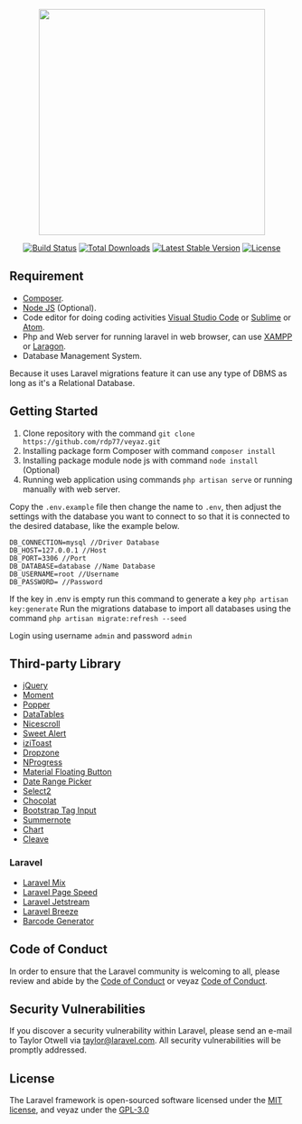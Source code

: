 <p align="center"><a href="https://laravel.com" target="_blank"><img src="https://raw.githubusercontent.com/laravel/art/master/logo-lockup/5%20SVG/2%20CMYK/1%20Full%20Color/laravel-logolockup-cmyk-red.svg" width="400"></a></p>

<p align="center">
<a href="https://travis-ci.org/laravel/framework"><img src="https://travis-ci.org/laravel/framework.svg" alt="Build Status"></a>
<a href="https://packagist.org/packages/laravel/framework"><img src="https://img.shields.io/packagist/dt/laravel/framework" alt="Total Downloads"></a>
<a href="https://packagist.org/packages/laravel/framework"><img src="https://img.shields.io/packagist/v/laravel/framework" alt="Latest Stable Version"></a>
<a href="https://packagist.org/packages/laravel/framework"><img src="https://img.shields.io/packagist/l/laravel/framework" alt="License"></a>
</p>

## Requirement

- [Composer](https://getcomposer.org/).
- [Node JS](https://nodejs.org/en/) (Optional).
- Code editor for doing coding activities [Visual Studio Code](https://code.visualstudio.com/) or [Sublime](https://www.sublimetext.com/) or [Atom](https://atom.io/).
- Php and Web server for running laravel in web browser, can use [XAMPP](https://www.apachefriends.org/) or [Laragon](https://laragon.org/).
- Database Management System.

Because it uses Laravel migrations feature it can use any type of DBMS as long as it's a Relational Database.

## Getting Started

1. Clone repository with the command `git clone https://github.com/rdp77/veyaz.git`
2. Installing package form Composer with command `composer install`
3. Installing package module node js with command `node install` (Optional)
4. Running web application using commands `php artisan serve` or running manually with web server.

Copy the `.env.example` file then change the name to `.env`, then adjust the settings with the database you want to connect to so that it is connected to the desired database, like the example below.

```
DB_CONNECTION=mysql //Driver Database
DB_HOST=127.0.0.1 //Host
DB_PORT=3306 //Port
DB_DATABASE=database //Name Database
DB_USERNAME=root //Username
DB_PASSWORD= //Password
```
If the key in .env is empty run this command to generate a key `php artisan key:generate` Run the migrations database to import all databases using the command `php artisan migrate:refresh --seed`

Login using username `admin` and password `admin`

## Third-party Library
- [jQuery](https://github.com/jquery/jquery)
- [Moment](https://github.com/moment/moment/)
- [Popper](https://github.com/popperjs/popper-core)
- [DataTables](https://github.com/DataTables/DataTables)
- [Nicescroll](https://github.com/inuyaksa/jquery.nicescroll)
- [Sweet Alert](https://github.com/t4t5/sweetalert)
- [iziToast](https://github.com/marcelodolza/iziToast)
- [Dropzone](https://github.com/dropzone/dropzone)
- [NProgress](https://github.com/rstacruz/nprogress)
- [Material Floating Button](https://github.com/nobitagit/material-floating-button)
- [Date Range Picker](https://github.com/dangrossman/daterangepicker)
- [Select2](https://github.com/select2/select2)
- [Chocolat](https://github.com/nicolas-t/Chocolat)
- [Bootstrap Tag Input](https://github.com/bootstrap-tagsinput/bootstrap-tagsinput)
- [Summernote](https://github.com/summernote/summernote/)
- [Chart](https://github.com/chartjs/Chart.js)
- [Cleave](https://github.com/nosir/cleave.js)
### Laravel
- [Laravel Mix](https://github.com/JeffreyWay/laravel-mix)
- [Laravel Page Speed](https://github.com/renatomarinho/laravel-page-speed)
- [Laravel Jetstream](https://github.com/laravel/jetstream)
- [Laravel Breeze](https://github.com/laravel/breeze)
- [Barcode Generator](https://github.com/milon/barcode)

## Code of Conduct

In order to ensure that the Laravel community is welcoming to all, please review and abide by the [Code of Conduct](https://laravel.com/docs/contributions#code-of-conduct) or veyaz [Code of Conduct](https://github.com/rdp77/veyaz/blob/master/CODE_OF_CONDUCT.md).

## Security Vulnerabilities

If you discover a security vulnerability within Laravel, please send an e-mail to Taylor Otwell via [taylor@laravel.com](mailto:taylor@laravel.com). All security vulnerabilities will be promptly addressed.

## License

The Laravel framework is open-sourced software licensed under the [MIT license](https://opensource.org/licenses/MIT), and veyaz under the [GPL-3.0](https://github.com/rdp77/veyaz/blob/master/LICENSE)
